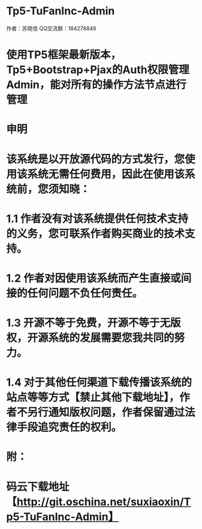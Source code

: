 # Tp5-TuFanInc-Admin
作者：苏晓信
QQ交流群：184278846
# 使用TP5框架最新版本，Tp5+Bootstrap+Pjax的Auth权限管理Admin，能对所有的操作方法节点进行管理

#                                 申明
#  该系统是以开放源代码的方式发行，您使用该系统无需任何费用，因此在使用该系统前，您须知晓：
#  1.1 作者没有对该系统提供任何技术支持的义务，您可联系作者购买商业的技术支持。
#  1.2 作者对因使用该系统而产生直接或间接的任何问题不负任何责任。
#  1.3 开源不等于免费，开源不等于无版权，开源系统的发展需要您我共同的努力。
#  1.4 对于其他任何渠道下载传播该系统的站点等等方式【禁止其他下载地址】，作者不另行通知版权问题，作者保留通过法律手段追究责任的权利。

#  附：
#  码云下载地址【http://git.oschina.net/suxiaoxin/Tp5-TuFanInc-Admin】
